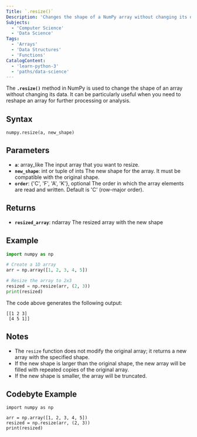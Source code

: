 ```yaml
---
Title: `.resize()`
Description: 'Changes the shape of a NumPy array without changing its data.'
Subjects:
  - 'Computer Science'
  - 'Data Science'
Tags:
  - 'Arrays'
  - 'Data Structures'
  - 'Functions'
CatalogContent:
  - 'learn-python-3'
  - 'paths/data-science'
---
```


The **`.resize()`** method in NumPy is used to change the shape of an array without changing its data. It can be particularly useful when you need to reshape an array for further processing or analysis.

## Syntax

```pseudo
numpy.resize(a, new_shape)
```

## Parameters

- **`a`**: array_like
    The input array that you want to resize.
- **`new_shape`**: int or tuple of ints
    The new shape for the array. It must be compatible with the original shape.
- **`order`**: {'C', 'F', 'A', 'K'}, optional
    The order in which the array elements are read and written. Default is 'C' (row-major order).

## Returns

- **`resized_array`**: ndarray
    The resized array with the new shape

## Example

```py
import numpy as np

# Create a 1D array
arr = np.array([1, 2, 3, 4, 5])

# Resize the array to 2x3
resized = np.resize(arr, (2, 3))
print(resized)
```

The code above generates the following output:

```shell
[[1 2 3]
 [4 5 1]]
```

## Notes

- The `resize` function does not modify the original array; it returns a new array with the specified shape.
- If the new shape is larger than the original shape, the new array will be filled with repeated copies of the original array.
- If the new shape is smaller, the array will be truncated.

## Codebyte Example

```codebyte/python
import numpy as np

arr = np.array([1, 2, 3, 4, 5])
resized = np.resize(arr, (2, 3))
print(resized)
```
